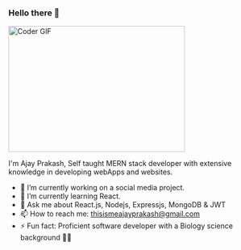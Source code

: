 ### Hello there 👋

<img alt="Coder GIF" height=250 width=350 src="https://images.squarespace-cdn.com/content/v1/5769fc401b631bab1addb2ab/1541580611624-TE64QGKRJG8SWAIUS7NS/ke17ZwdGBToddI8pDm48kPoswlzjSVMM-SxOp7CV59BZw-zPPgdn4jUwVcJE1ZvWQUxwkmyExglNqGp0IvTJZamWLI2zvYWH8K3-s_4yszcp2ryTI0HqTOaaUohrI8PI6FXy8c9PWtBlqAVlUS5izpdcIXDZqDYvprRqZ29Pw0o/coding-freak.gif" />

I'm Ajay Prakash, Self taught MERN stack developer with extensive knowledge in developing webApps and websites.

- 🔭 I’m currently working on a social media project.
- 🌱 I’m currently learning React.
- 💬 Ask me about React.js, Nodejs, Expressjs, MongoDB & JWT
- 📫 How to reach me: thisismeajayprakash@gmail.com
- ⚡ Fun fact: Proficient software developer with a Biology science background 👨‍💻


